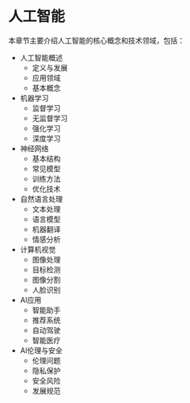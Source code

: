 # 人工智能

本章节主要介绍人工智能的核心概念和技术领域，包括：

- 人工智能概述
  - 定义与发展
  - 应用领域
  - 基本概念
- 机器学习
  - 监督学习
  - 无监督学习
  - 强化学习
  - 深度学习
- 神经网络
  - 基本结构
  - 常见模型
  - 训练方法
  - 优化技术
- 自然语言处理
  - 文本处理
  - 语言模型
  - 机器翻译
  - 情感分析
- 计算机视觉
  - 图像处理
  - 目标检测
  - 图像分割
  - 人脸识别
- AI应用
  - 智能助手
  - 推荐系统
  - 自动驾驶
  - 智能医疗
- AI伦理与安全
  - 伦理问题
  - 隐私保护
  - 安全风险
  - 发展规范